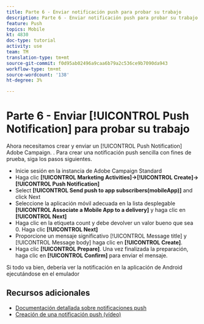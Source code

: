 ```yaml
---
title: Parte 6 - Enviar notificación push para probar su trabajo
description: Parte 6 - Enviar notificación push para probar su trabajo
feature: Push
topics: Mobile
kt: 4830
doc-type: tutorial
activity: use
team: TM
translation-type: tm+mt
source-git-commit: f0d95ab02496a9caa6b79a2c536ce9b7090da943
workflow-type: tm+mt
source-wordcount: '138'
ht-degree: 3%

---
```



# Parte 6 - Enviar [!UICONTROL Push Notification] para probar su trabajo

Ahora necesitamos crear y enviar un [!UICONTROL Push Notification] Adobe Campaign. . Para crear una notificación push sencilla con fines de prueba, siga los pasos siguientes.

* Inicie sesión en la instancia de Adobe Campaign Standard
* Haga clic **[!UICONTROL Marketing Activities]->[!UICONTROL Create]->[!UICONTROL Push Notification]**
* Select **[!UICONTROL Send push to app subscribers(mobileApp)]** and click Next
* Seleccione la aplicación móvil adecuada en la lista desplegable **[!UICONTROL Associate a Mobile App to a delivery]** y haga clic en **[!UICONTROL Next]**
* Haga clic en la etiqueta count y debe devolver un valor bueno que sea 0. Haga clic **[!UICONTROL Next]**
* Proporcione un mensaje significativo [!UICONTROL Message title] y [!UICONTROL Message body] haga clic en **[!UICONTROL Create]**.
* Haga clic **[!UICONTROL Prepare]**. Una vez finalizada la preparación, haga clic en **[!UICONTROL Confirm]** para enviar el mensaje.

Si todo va bien, debería ver la notificación en la aplicación de Android ejecutándose en el emulador

## Recursos adicionales

* [Documentación detallada sobre notificaciones push](https://docs.adobe.com/content/help/en/campaign-standard/using/communication-channels/push-notifications/about-push-notifications.html)
* [Creación de una notificación push (vídeo)](/help/communication-channels/mobile/push-notifications/creating-a-push-notification.md)
